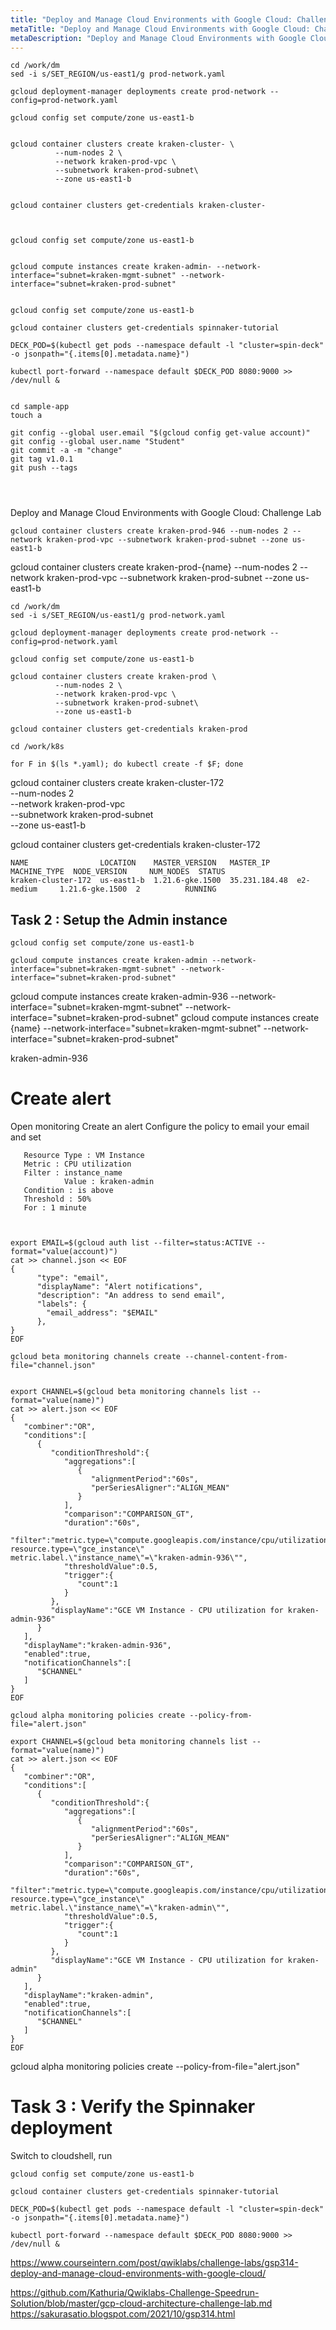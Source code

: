 ```yaml
---
title: "Deploy and Manage Cloud Environments with Google Cloud: Challenge Lab"
metaTitle: "Deploy and Manage Cloud Environments with Google Cloud: Challenge Lab"
metaDescription: "Deploy and Manage Cloud Environments with Google Cloud: Challenge Lab"
---
```



```
cd /work/dm
sed -i s/SET_REGION/us-east1/g prod-network.yaml

gcloud deployment-manager deployments create prod-network --config=prod-network.yaml

gcloud config set compute/zone us-east1-b


gcloud container clusters create kraken-cluster- \
          --num-nodes 2 \
          --network kraken-prod-vpc \
          --subnetwork kraken-prod-subnet\
          --zone us-east1-b


gcloud container clusters get-credentials kraken-cluster-



gcloud config set compute/zone us-east1-b


gcloud compute instances create kraken-admin- --network-interface="subnet=kraken-mgmt-subnet" --network-interface="subnet=kraken-prod-subnet"


gcloud config set compute/zone us-east1-b

gcloud container clusters get-credentials spinnaker-tutorial

DECK_POD=$(kubectl get pods --namespace default -l "cluster=spin-deck" -o jsonpath="{.items[0].metadata.name}")

kubectl port-forward --namespace default $DECK_POD 8080:9000 >> /dev/null &


cd sample-app
touch a

git config --global user.email "$(gcloud config get-value account)"
git config --global user.name "Student"
git commit -a -m "change"
git tag v1.0.1
git push --tags




```

Deploy and Manage Cloud Environments with Google Cloud: Challenge Lab



```
gcloud container clusters create kraken-prod-946 --num-nodes 2 --network kraken-prod-vpc --subnetwork kraken-prod-subnet --zone us-east1-b
```

gcloud container clusters create kraken-prod-{name} --num-nodes 2 --network kraken-prod-vpc --subnetwork kraken-prod-subnet --zone us-east1-b




```
cd /work/dm
sed -i s/SET_REGION/us-east1/g prod-network.yaml

gcloud deployment-manager deployments create prod-network --config=prod-network.yaml

gcloud config set compute/zone us-east1-b

gcloud container clusters create kraken-prod \
          --num-nodes 2 \
          --network kraken-prod-vpc \
          --subnetwork kraken-prod-subnet\
          --zone us-east1-b

gcloud container clusters get-credentials kraken-prod

cd /work/k8s

for F in $(ls *.yaml); do kubectl create -f $F; done
```

gcloud container clusters create kraken-cluster-172 \
          --num-nodes 2 \
          --network kraken-prod-vpc \
          --subnetwork kraken-prod-subnet\
          --zone us-east1-b



gcloud container clusters get-credentials kraken-cluster-172
```
NAME                LOCATION    MASTER_VERSION   MASTER_IP      MACHINE_TYPE  NODE_VERSION     NUM_NODES  STATUS
kraken-cluster-172  us-east1-b  1.21.6-gke.1500  35.231.184.48  e2-medium     1.21.6-gke.1500  2          RUNNING
```


## Task 2 : Setup the Admin instance

```
gcloud config set compute/zone us-east1-b

gcloud compute instances create kraken-admin --network-interface="subnet=kraken-mgmt-subnet" --network-interface="subnet=kraken-prod-subnet"
```

gcloud compute instances create kraken-admin-936 --network-interface="subnet=kraken-mgmt-subnet" --network-interface="subnet=kraken-prod-subnet"
gcloud compute instances create {name} --network-interface="subnet=kraken-mgmt-subnet" --network-interface="subnet=kraken-prod-subnet"

kraken-admin-936

# Create alert


Open monitoring
Create an alert
Configure the policy to email your email and set
```
   Resource Type : VM Instance
   Metric : CPU utilization
   Filter : instance_name
            Value : kraken-admin
   Condition : is above
   Threshold : 50%
   For : 1 minute


```
```

export EMAIL=$(gcloud auth list --filter=status:ACTIVE --format="value(account)")
cat >> channel.json << EOF
{
      "type": "email",
      "displayName": "Alert notifications",
      "description": "An address to send email",
      "labels": {
        "email_address": "$EMAIL"
      },
}
EOF

gcloud beta monitoring channels create --channel-content-from-file="channel.json"


```

```
export CHANNEL=$(gcloud beta monitoring channels list --format="value(name)")
cat >> alert.json << EOF
{
   "combiner":"OR",
   "conditions":[
      {
         "conditionThreshold":{
            "aggregations":[
               {
                  "alignmentPeriod":"60s",
                  "perSeriesAligner":"ALIGN_MEAN"
               }
            ],
            "comparison":"COMPARISON_GT",
            "duration":"60s",
            "filter":"metric.type=\"compute.googleapis.com/instance/cpu/utilization\" resource.type=\"gce_instance\" metric.label.\"instance_name\"=\"kraken-admin-936\"",
            "thresholdValue":0.5,
            "trigger":{
               "count":1
            }
         },
         "displayName":"GCE VM Instance - CPU utilization for kraken-admin-936"
      }
   ],
   "displayName":"kraken-admin-936",
   "enabled":true,
   "notificationChannels":[
      "$CHANNEL"
   ]
}
EOF

gcloud alpha monitoring policies create --policy-from-file="alert.json"
```
```
export CHANNEL=$(gcloud beta monitoring channels list --format="value(name)")
cat >> alert.json << EOF
{
   "combiner":"OR",
   "conditions":[
      {
         "conditionThreshold":{
            "aggregations":[
               {
                  "alignmentPeriod":"60s",
                  "perSeriesAligner":"ALIGN_MEAN"
               }
            ],
            "comparison":"COMPARISON_GT",
            "duration":"60s",
            "filter":"metric.type=\"compute.googleapis.com/instance/cpu/utilization\" resource.type=\"gce_instance\" metric.label.\"instance_name\"=\"kraken-admin\"",
            "thresholdValue":0.5,
            "trigger":{
               "count":1
            }
         },
         "displayName":"GCE VM Instance - CPU utilization for kraken-admin"
      }
   ],
   "displayName":"kraken-admin",
   "enabled":true,
   "notificationChannels":[
      "$CHANNEL"
   ]
}
EOF
```
gcloud alpha monitoring policies create --policy-from-file="alert.json"



# Task 3 : Verify the Spinnaker deployment

Switch to cloudshell, run
```
gcloud config set compute/zone us-east1-b

gcloud container clusters get-credentials spinnaker-tutorial

DECK_POD=$(kubectl get pods --namespace default -l "cluster=spin-deck" -o jsonpath="{.items[0].metadata.name}")

kubectl port-forward --namespace default $DECK_POD 8080:9000 >> /dev/null &
```
https://www.courseintern.com/post/qwiklabs/challenge-labs/gsp314-deploy-and-manage-cloud-environments-with-google-cloud/

https://github.com/Kathuria/Qwiklabs-Challenge-Speedrun-Solution/blob/master/gcp-cloud-architecture-challenge-lab.md
https://sakurasatio.blogspot.com/2021/10/gsp314.html
